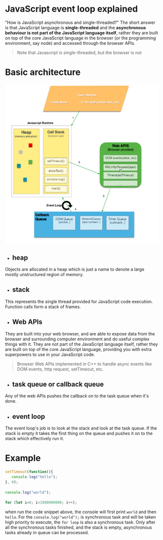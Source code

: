 # JavaScript event loop explained

"How is JavaScript asynchronous and single-threaded?" The short answer is that JavaScript language is **single-threaded**
and the **asynchronous behaviour is not part of the JavaScript language itself**, rather they are built on top of the core 
JavaScript language in the browser (or the programming environment, say node) and accessed through the browser APIs.

> Note that Javascript is single-threaded, but the browser is not

# Basic architecture

![architecture](../assets/event_loop.png)

- ## heap
Objects are allocated in a heap which is just a name to denote a large mostly unstructured region of memory.

- ## stack
This represents the single thread provided for JavaScript code execution. Function calls form a stack of frames.

- ## Web APIs
They are built into your web browser, and are able to expose data from the browser and surrounding computer
environment and do useful complex things with it. They are not part of the JavaScript language itself, rather they are built 
on top of the core JavaScript language, providing you with extra superpowers to use in your JavaScript code. 
> Browser Web APIs implemented in C++ to handle async events like DOM events, http request, setTimeout, etc.

- ## task queue or callback queue
Any of the web APIs pushes the callback on to the task queue when it's done.

- ## event loop
The event loop's job is to look at the stack and look at the task queue. If the stack is empty it takes the first thing on the 
queue and pushes it on to the stack which effectively run it.

# Example

```javascript
setTimeout(function(){
   console.log("hello");
}, 0);

console.log("world");

for (let i=0; i<1000000000; i++);
```
when run the code snippet above, the console will first print `world` and then `hello`. For the ```console.log("world");``` is 
synchronous task and will be taken high priority to execute, the `for loop` is also a synchronous task. Only after all the synchronous
tasks finished, and the stack is empty, asynchronous tasks already in queue can be processed.
